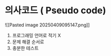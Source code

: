# **의사코드 ( Pseudo code)**
![[Pasted image 20250409095147.png]]

1.  프로그래밍 언어로 적기 X
2.  문제 해결 순서로 
3.  충분한 테스트